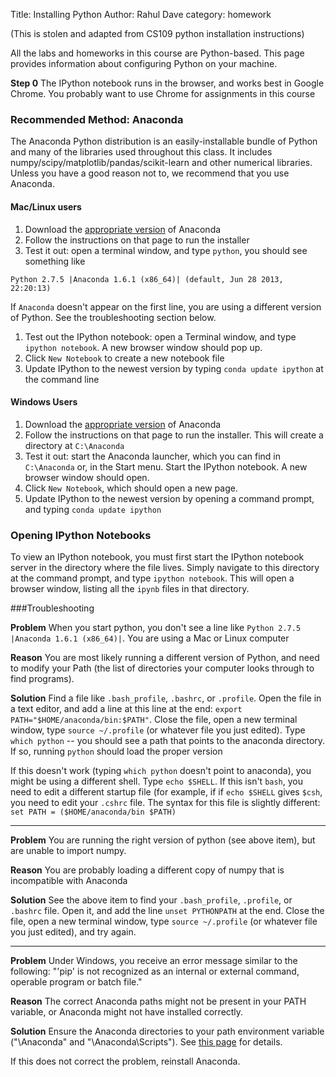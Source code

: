 Title: Installing Python
Author: Rahul Dave
category: homework

(This is stolen and adapted from CS109 python installation instructions)

All the labs and homeworks in this course are Python-based. This page provides information about configuring Python on your machine.

**Step 0** 
The IPython notebook runs in the browser, and works best in Google Chrome. You probably want to use Chrome for assignments in this course

### Recommended Method: Anaconda

The Anaconda Python distribution is an easily-installable bundle of Python and many of the libraries used throughout this class. It includes numpy/scipy/matplotlib/pandas/scikit-learn and other numerical libraries. Unless you have a good reason not to, we recommend that you use Anaconda.

#### Mac/Linux users
1. Download the [appropriate version](http://continuum.io/downloads) of Anaconda
1. Follow the instructions on that page to run the installer
1. Test it out: open a terminal window, and type ``python``, you should see something like
```
Python 2.7.5 |Anaconda 1.6.1 (x86_64)| (default, Jun 28 2013, 22:20:13) 
```
If `Anaconda` doesn't appear on the first line, you are using a different version of Python. See the troubleshooting section below.

1. Test out the IPython notebook: open a Terminal window, and type `ipython notebook`. A new browser window should pop up. 
1. Click `New Notebook` to create a new notebook file
1. Update IPython to the newest version by typing `conda update ipython` at the command line

#### Windows Users
1. Download the [appropriate version](http://continuum.io/downloads) of Anaconda
1. Follow the instructions on that page to run the installer. This will create a directory at `C:\Anaconda`
1. Test it out: start the Anaconda launcher, which you can find in `C:\Anaconda` or, in the Start menu. Start the IPython notebook. A new browser window should open. 
1. Click `New Notebook`, which should open a new page.
1. Update IPython to the newest version by opening a command prompt, and typing `conda update ipython`


### Opening IPython Notebooks
To view an IPython notebook, you must first start the IPython notebook server in the directory where the file lives. Simply navigate to this directory at the command prompt, and type `ipython notebook`. This will open a browser window, listing all the `ipynb` files in that directory.

###Troubleshooting

**Problem**
When you start python, you don't see a line like `Python 2.7.5 |Anaconda 1.6.1 (x86_64)|`. You are using a Mac or Linux computer

**Reason**
You are most likely running a different version of Python, and need to modify your Path (the list of directories your computer looks through to find programs). 

**Solution**
Find a file like `.bash_profile`, `.bashrc`, or `.profile`. Open the file in a text editor, and add a line at this line at the end: `export PATH="$HOME/anaconda/bin:$PATH"`. Close the file, open a new terminal window, type `source ~/.profile` (or whatever file you just edited). Type `which python` -- you should see a path that points to the anaconda directory. If so, running `python` should load the proper version

If this doesn't work (typing `which python` doesn't point to anaconda), you might be using a different shell. Type `echo $SHELL`. If this isn't `bash`, you need to edit a different startup file (for example, if if `echo $SHELL` gives `$csh`, you need to edit your `.cshrc` file. The syntax for this file is slightly different: `set PATH = ($HOME/anaconda/bin $PATH)`
***

**Problem**
You are running the right version of python (see above item), but are unable to import numpy. 

**Reason**
You are probably loading a different copy of numpy that is incompatible with Anaconda

**Solution**
See the above item to find your `.bash_profile`, `.profile`, or `.bashrc` file. Open it, and add the line `unset PYTHONPATH` at the end. Close the file, open a new terminal window, type `source ~/.profile` (or whatever file you just edited), and try again.
***

**Problem**
Under Windows, you receive an error message similar to the following: "'pip' is not recognized as an internal or external command, operable program or batch file."

**Reason**
The correct Anaconda paths might not be present in your PATH variable, or Anaconda might not have installed correctly.

**Solution**
Ensure the Anaconda directories to your path environment variable ("\Anaconda" and "\Anaconda\Scripts").  See [this page](http://superuser.com/questions/284342/what-are-path-and-other-environment-variables-and-how-can-i-set-or-use-them) for details.

If this does not correct the problem, reinstall Anaconda.